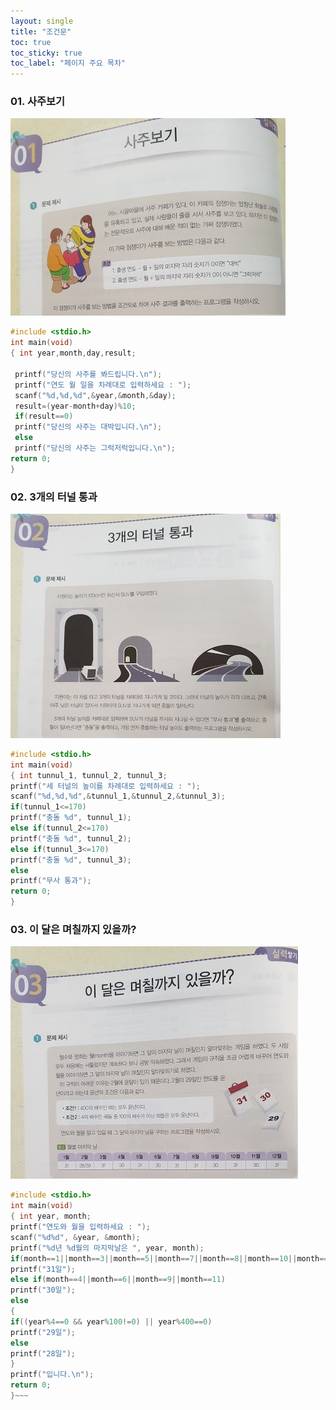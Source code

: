 ```yaml
---
layout: single
title: "조건문"
toc: true
toc_sticky: true
toc_label: "페이지 주요 목차"
---
```


### 01. 사주보기
![see](/assets/images/see.jpg)
~~~c
#include <stdio.h>
int main(void)
{ int year,month,day,result;

 printf("당신의 사주를 봐드립니다.\n");
 printf("연도 월 일을 차례대로 입력하세요 : ");
 scanf("%d,%d,%d",&year,&month,&day);
 result=(year-month+day)%10;
 if(result==0)
 printf("당신의 사주는 대박입니다.\n");
 else
 printf("당신의 사주는 그럭저럭입니다.\n");
return 0;
}
~~~ 

### 02. 3개의 터널 통과
![tunnel](/assets/images/tunnel.jpg)
~~~c
#include <stdio.h>
int main(void)
{ int tunnul_1, tunnul_2, tunnul_3;
printf("세 터널의 높이를 차례대로 입력하세요 : ");
scanf("%d,%d,%d",&tunnul_1,&tunnul_2,&tunnul_3);
if(tunnul_1<=170)
printf("충돌 %d", tunnul_1);
else if(tunnul_2<=170)
printf("충돌 %d", tunnul_2);
else if(tunnul_3<=170)
printf("충돌 %d", tunnul_3);
else
printf("무사 통과");
return 0;
}
~~~ 

### 03. 이 달은 며칠까지 있을까?
![callendar](/assets/images/calendar.jpg)
~~~c
#include <stdio.h>
int main(void)
{ int year, month;
printf("연도와 월을 입력하세요 : ");
scanf("%d%d", &year, &month);
printf("%d년 %d월의 마지막날은 ", year, month);
if(month==1||month==3||month==5||month==7||month==8||month==10||month==12)
printf("31일");
else if(month==4||month==6||month==9||month==11)
printf("30일");
else
{
if((year%4==0 && year%100!=0) || year%400==0)
printf("29일");
else
printf("28일");
}
printf("입니다.\n");
return 0;
}~~~
